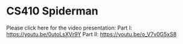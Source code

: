 # CS410 Spiderman

Please click here for the video presentation:
 Part I: https://youtu.be/0utoLsXVr9Y
 Part II: https://youtu.be/o_V7v0G5xS8
